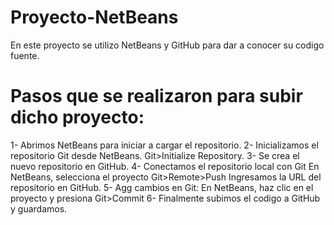 # Proyecto-NetBeans
En este proyecto se utilizo NetBeans y GitHub para dar a conocer su codigo fuente.

# Pasos que se realizaron para subir dicho proyecto:
1- Abrimos NetBeans para iniciar a cargar el repositorio.
2- Inicializamos el repositorio Git desde NetBeans.
Git>Initialize Repository.
3- Se crea el nuevo repositorio en GitHub.
4- Conectamos el repositorio local con Git
En NetBeans, selecciona el proyecto Git>Remote>Push
Ingresamos la URL del repositorio en GitHub.
5- Agg cambios en Git:
En NetBeans, haz clic en el proyecto y presiona Git>Commit
6- Finalmente subimos el codigo a GitHub y guardamos.

